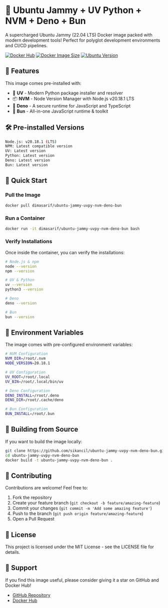 # 🚀 Ubuntu Jammy + UV Python + NVM + Deno + Bun

A supercharged Ubuntu Jammy (22.04 LTS) Docker image packed with modern development tools! Perfect for polyglot development environments and CI/CD pipelines.

[![Docker Hub](https://img.shields.io/docker/pulls/dimasarif/ubuntu-jammy-uvpy-nvm-deno-bun.svg)](https://hub.docker.com/r/dimasarif/ubuntu-jammy-uvpy-nvm-deno-bun)
[![Docker Image Size](https://img.shields.io/docker/image-size/dimasarif/ubuntu-jammy-uvpy-nvm-deno-bun/latest)](https://hub.docker.com/r/dimasarif/ubuntu-jammy-uvpy-nvm-deno-bun)
[![Ubuntu Version](https://img.shields.io/badge/Ubuntu-22.04%20LTS-orange)](https://ubuntu.com/)

## 🎯 Features

This image comes pre-installed with:

- 🐍 **UV** - Modern Python package installer and resolver
- 📦 **NVM** - Node Version Manager with Node.js v20.18.1 LTS
- 🦕 **Deno** - A secure runtime for JavaScript and TypeScript
- 🥟 **Bun** - All-in-one JavaScript runtime & toolkit

## 🛠️ Pre-installed Versions

```bash
Node.js: v20.18.1 (LTS)
NPM: Latest compatible version
UV: Latest version
Python: Latest version
Deno: Latest version
Bun: Latest version
```

## 🚀 Quick Start

### Pull the Image

```bash
docker pull dimasarif/ubuntu-jammy-uvpy-nvm-deno-bun
```

### Run a Container

```bash
docker run -it dimasarif/ubuntu-jammy-uvpy-nvm-deno-bun bash
```

### Verify Installations

Once inside the container, you can verify the installations:

```bash
# Node.js & npm
node --version
npm --version

# UV & Python
uv --version
python3 --version

# Deno
deno --version

# Bun
bun --version
```

## 🔧 Environment Variables

The image comes with pre-configured environment variables:

```bash
# NVM Configuration
NVM_DIR=/root/.nvm
NODE_VERSION=20.18.1

# UV Configuration
UV_ROOT=/root/.local
UV_BIN=/root/.local/bin/uv

# Deno Configuration
DENO_INSTALL=/root/.deno
DENO_DIR=/root/.cache/deno

# Bun Configuration
BUN_INSTALL=/root/.bun
```

## 🔨 Building from Source

If you want to build the image locally:

```bash
git clone https://github.com/sikancil/ubuntu-jammy-uvpy-nvm-deno-bun.git
cd ubuntu-jammy-uvpy-nvm-deno-bun
docker build -t ubuntu-jammy-uvpy-nvm-deno-bun .
```

## 🤝 Contributing

Contributions are welcome! Feel free to:

1. Fork the repository
2. Create your feature branch (`git checkout -b feature/amazing-feature`)
3. Commit your changes (`git commit -m 'Add some amazing feature'`)
4. Push to the branch (`git push origin feature/amazing-feature`)
5. Open a Pull Request

## 📝 License

This project is licensed under the MIT License - see the LICENSE file for details.

## 🌟 Support

If you find this image useful, please consider giving it a star on GitHub and Docker Hub!

- [GitHub Repository](https://github.com/sikancil/ubuntu-jammy-uvpy-nvm-deno-bun)
- [Docker Hub](https://hub.docker.com/r/dimasarif/ubuntu-jammy-uvpy-nvm-deno-bun)
